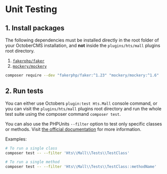 # Unit Testing

## 1. Install packages

The following dependencies must be installed directly in the root folder of your OctoberCMS 
installation, and __not__ inside the `plugins/hts/mall` plugins root directory.

1. [`fakerphp/faker`](https://packagist.org/packages/fakerphp/faker)
2. [`mockery/mockery`](https://packagist.org/packages/mockery/mockery)

```sh
composer require --dev "fakerphp/faker:^1.23" "mockery/mockery:^1.6"
```

## 2. Run tests

You can either use Octobers `plugin:test Hts.Mall` console command, or you can visit the 
`plugins/hts/mall` plugins root directory and run the whole test suite using the composer 
command `composer test`.

You can also use the PHPUnits `--filter` option to test only specific classes or methods. Visit 
[the official documentation](https://docs.phpunit.de/en/9.6/textui.html) for more information.

Examples:

```sh
# To run a single class
composer test -- --filter 'Hts\\Mall\\Tests\\TestClass'

# To run a single method
composer test -- --filter 'Hts\\Mall\\Tests\\TestClass::methodName'
```